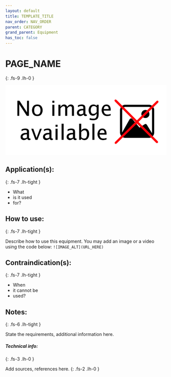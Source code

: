 ```yaml
---
layout: default
title: TEMPLATE_TITLE
nav_order: NAV_ORDER
parent: CATEGORY
grand_parent: Equipment
has_toc: false
---
```


# PAGE_NAME
{: .fs-9 .lh-0 }

![IMAGE_ALT](https://raw.githubusercontent.com/yaBobJonez/FirstAid/master/assets/NoImage.png)

## Application(s):
{: .fs-7 .lh-tight }

- What
- is it used
- for?

## How to use:
{: .fs-7 .lh-tight }

Describe how to use this equipment. You may add an image or a video using the code below:
`![IMAGE_ALT](URL_HERE)`

## Contraindication(s):
{: .fs-7 .lh-tight }

- When
- it cannot be
- used?

## Notes:
{: .fs-6 .lh-tight }

State the requirements, additional information here.

##### Technical info:
{: .fs-3 .lh-0 }

Add sources, references here.
{: .fs-2 .lh-0 }
